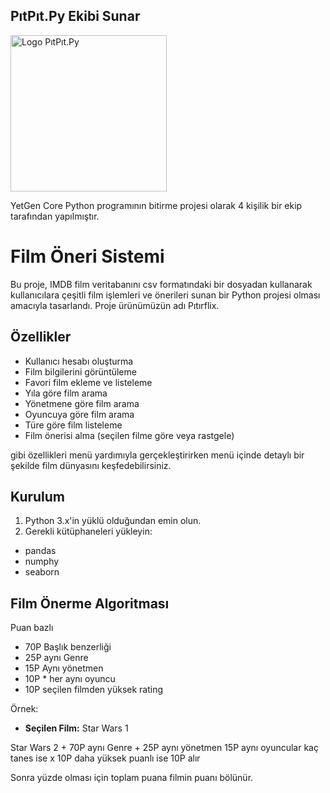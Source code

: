 ## PıtPıt.Py Ekibi Sunar

<img src="images/PıtPıt.Py.png" alt="Logo PıtPıt.Py" width="250" height="250"/>


YetGen Core Python programının bitirme projesi olarak 4 kişilik bir ekip tarafından yapılmıştır.


# Film Öneri Sistemi

Bu proje, IMDB film veritabanını csv formatındaki bir dosyadan kullanarak kullanıcılara çeşitli film işlemleri ve önerileri sunan bir Python projesi olması amacıyla tasarlandı. Proje ürünümüzün adı Pıtırflix.

## Özellikler

- Kullanıcı hesabı oluşturma
- Film bilgilerini görüntüleme
- Favori film ekleme ve listeleme
- Yıla göre film arama
- Yönetmene göre film arama
- Oyuncuya göre film arama
- Türe göre film listeleme
- Film önerisi alma (seçilen filme göre veya rastgele)

gibi özellikleri menü yardımıyla gerçekleştirirken menü içinde detaylı bir şekilde film dünyasını keşfedebilirsiniz. 

## Kurulum

1. Python 3.x'in yüklü olduğundan emin olun.
2. Gerekli kütüphaneleri yükleyin:
- pandas
- numphy
- seaborn

## Film Önerme Algoritması

Puan bazlı 

- 70P Başlık benzerliği
- 25P aynı Genre
- 15P Aynı yönetmen
- 10P * her aynı oyuncu
- 10P seçilen filmden yüksek rating

Örnek:

- **Seçilen Film:** Star Wars 1

Star Wars 2 + 70P
aynı Genre + 25P
aynı yönetmen 15P
aynı oyuncular kaç tanes ise x 10P
daha yüksek puanlı ise 10P alır

Sonra yüzde olması için toplam puana filmin puanı bölünür.
